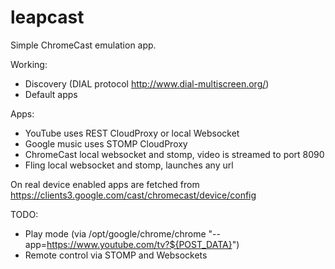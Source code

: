 leapcast
========

Simple ChromeCast emulation app.

Working:

 - Discovery (DIAL protocol http://www.dial-multiscreen.org/)
 - Default apps

Apps:

 - YouTube uses REST CloudProxy or local Websocket
 - Google music uses STOMP CloudProxy 
 - ChromeCast local websocket and stomp, video is streamed to port 8090
 - Fling local websocket and stomp, launches any url

On real device enabled apps are fetched from https://clients3.google.com/cast/chromecast/device/config

TODO:

 - Play mode (via /opt/google/chrome/chrome "--app=https://www.youtube.com/tv?${POST_DATA}")
 - Remote control via STOMP and Websockets
